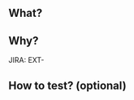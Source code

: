 ## What?
<!-- Mention the changes that are included in the PR -->

## Why?

JIRA: EXT-

<!--
  Explain the **motivation** for making this change.
  What existing problem does the pull request solve?
  Are there any linked issues?
-->
## How to test? (optional)
<!--
  Demonstrate the code is solid.
  Example: The exact commands you ran and their output,
  screenshots / videos if the pull request changes UI.
-->